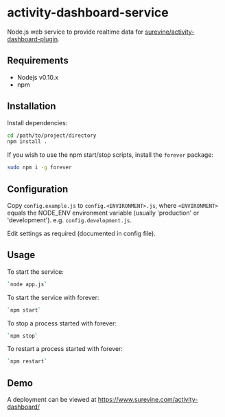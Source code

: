 activity-dashboard-service
==========================

Node.js web service to provide realtime data for [surevine/activity-dashboard-plugin](https://github.com/surevine/activity-dashboard-plugin).

## Requirements

* Nodejs v0.10.x
* npm

## Installation

Install dependencies:
```bash
cd /path/to/project/directory
npm install .
```

If you wish to use the npm start/stop scripts, install the `forever` package:
```bash
sudo npm i -g forever
```

## Configuration

Copy `config.example.js` to `config.<ENVIRONMENT>.js`, where `<ENVIRONMENT>` equals the NODE_ENV environment variable (usually 'production' or 'development'). e.g. `config.development.js`.

Edit settings as required (documented in config file).

## Usage

To start the service:
```bash
`node app.js`
```

To start the service with forever:
```bash
`npm start`
```

To stop a process started with forever:
```bash
`npm stop`
```

To restart a process started with forever:
```bash
`npm restart`
```

## Demo

A deployment can be viewed at https://www.surevine.com/activity-dashboard/
